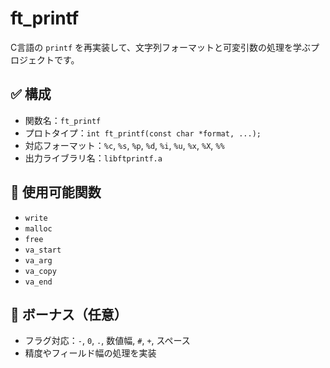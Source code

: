 # ft_printf

C言語の `printf` を再実装して、文字列フォーマットと可変引数の処理を学ぶプロジェクトです。

## ✅ 構成

- 関数名：`ft_printf`
- プロトタイプ：`int ft_printf(const char *format, ...);`
- 対応フォーマット：`%c`, `%s`, `%p`, `%d`, `%i`, `%u`, `%x`, `%X`, `%%`
- 出力ライブラリ名：`libftprintf.a`

## 🔧 使用可能関数

- `write`
- `malloc`
- `free`
- `va_start`
- `va_arg`
- `va_copy`
- `va_end`

## 💎 ボーナス（任意）

- フラグ対応：`-`, `0`, `.`, 数値幅, `#`, `+`, スペース
- 精度やフィールド幅の処理を実装
